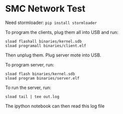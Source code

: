 SMC Network Test
================

Need stormloader: `pip install stormloader`

To program the clients, plug them all into USB and run:

```
sload flashall binaries/kernel.sdb
sload programall binaries/client.elf
```

Then unplug them. Plug server mote into USB.

To program server, run:

```
sload flash binaries/kernel.sdb
sload program binaries/server.elf
```

To run the server, run:

```
sload tail | tee out.log
```

The ipython notebook can then read this log file
